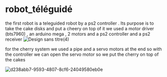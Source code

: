 # robot_téléguidé

the first robot is a teleguided robot by a ps2 controller . Its purpose is to take the cake disks and put a cheery on top of it
we used a motor driver (bts7960) , an arduino mega  , 2 motors and a ps2 controller and a ps2 receiver 
![Design sans titre(4)](https://github.com/Cheeth5/EUROBOT2023/assets/117034442/26562c18-7824-41d6-9929-a880fa2a87d9)

for the cherry system we used a pipe and a servo motors at the end so with the controller we can open the servo motor so we put the 
cherry on top of the cakes 

![d238abb7-9593-4807-8cf6-24049580eb0e](https://github.com/Cheeth5/EUROBOT2023/assets/117034442/4649d221-d493-44ee-8749-8546be8f1992)
